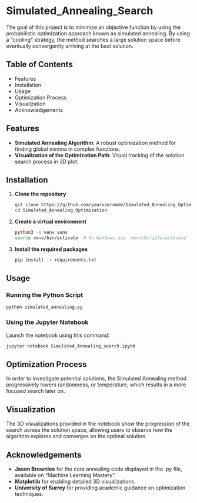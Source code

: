 # Simulated_Annealing_Search
The goal of this project is to minimize an objective function by using the probabilistic optimization approach known as simulated annealing. By using a "cooling" strategy, the method searches a large solution space before eventually convergently arriving at the best solution.

## Table of Contents

- Features
- Installation
- Usage
- Optimization Process
- Visualization
- Acknowledgements

##  Features

- **Simulated Annealing Algorithm**: A robust optimization method for finding global minima in complex functions.
- **Visualization of the Optimization Path**: Visual tracking of the solution search process in 3D plot.

##  Installation

1. **Clone the repository**

   ```bash
   git clone https://github.com/yourusername/Simulated_Annealing_Optimization.git
   cd Simulated_Annealing_Optimization
   ```

2. **Create a virtual environment**

   ```bash
   python3 -m venv venv
   source venv/bin/activate  # On Windows use `venv\Scripts\activate`
   ```

3. **Install the required packages**

   ```bash
   pip install -r requirements.txt
   ```

##  Usage

### Running the Python Script

```bash
python simulated_annealing.py
```

### Using the Jupyter Notebook

Launch the notebook using this command:

```bash
jupyter notebook Simulated_Annealing_search.ipynb
```

##  Optimization Process

In order to investigate potential solutions, the Simulated Annealing method progressively lowers randomness, or temperature, which results in a more focused search later on.

##  Visualization

The 3D visualizations provided in the notebook show the progression of the search across the solution space, allowing users to observe how the algorithm explores and converges on the optimal solution.

##  Acknowledgements
- **Jason Brownlee** for the core annealing code displayed in the .py file, available on “Machine Learning Mastery”.
- **Matplotlib** for enabling detailed 3D visualizations.
- **University of Surrey** for providing academic guidance on optimization techniques.
